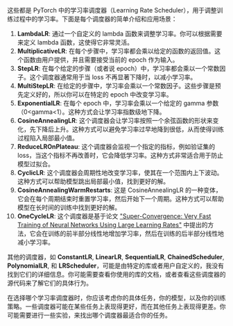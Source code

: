 这些都是 PyTorch 中的学习率调度器（Learning Rate Scheduler），用于调整训练过程中的学习率。下面是每个调度器的简单介绍和应用场景：

1. **LambdaLR**: 通过一个自定义的 lambda 函数来调整学习率。你可以根据需要来定义 lambda 函数，这使得它非常灵活。
2. **MultiplicativeLR**: 在每个步骤中，学习率都会乘以给定的函数的返回值。这个函数由用户提供，并且需要接受当前的 epoch 作为输入。
3. **StepLR**: 在每个给定的步骤（或者说 epoch）中，学习率都会乘以一个常数因子。这个调度器通常用于当 loss 不再显著下降时，以减小学习率。
4. **MultiStepLR**: 在给定的步骤中，学习率会乘以一个常数因子。这些步骤是预先定义好的，所以你可以在特定的 epoch 中改变学习率。
5. **ExponentialLR**: 在每个 epoch 中，学习率会乘以一个给定的 gamma 参数（0<gamma<1）。这种方式会让学习率指数级地下降。
6. **CosineAnnealingLR**: 这个调度器会让学习率按照一个余弦函数的形状来变化，先下降后上升。这种方式可以避免学习率过早地降到很低，从而使得训练过程陷入局部最小值。
7. **ReduceLROnPlateau**: 这个调度器会监视一个指定的指标，例如验证集的 loss，当这个指标不再改善时，它会降低学习率。这种方式非常适合用于防止模型过拟合。
8. **CyclicLR**: 这个调度器会周期性地改变学习率，使其在一个范围内上下波动。这种方式可以帮助模型跳出局部最小值，找到更好的解。
9. **CosineAnnealingWarmRestarts**: 这是 CosineAnnealingLR 的一种变体，它会在每个周期结束时重置学习率，然后开始下一个周期。这种方式可以帮助模型在长时间的训练中找到更好的解。
10. **OneCycleLR**: 这个调度器是基于论文 [&#34;Super-Convergence: Very Fast Training of Neural Networks Using Large Learning Rates&#34;](https://arxiv.org/abs/1708.07120) 中提出的方法，它会在训练的前半部分线性地增加学习率，然后在训练的后半部分线性地减小学习率。

其他的调度器，如 **ConstantLR**, **LinearLR**, **SequentialLR**, **ChainedScheduler**, **PolynomialLR**, 和 **LRScheduler**，可能是由特定的库或者用户自定义的，我没有找到它们的详细信息。你可能需要查看你使用的库的文档，或者查看这些调度器的源代码来了解它们的具体行为。

在选择哪个学习率调度器时，你应该考虑你的具体任务，你的模型，以及你的训练策略。一些调度器可能在某些任务上表现得更好，而在其他任务上表现得更差。你可能需要进行一些实验，来找出哪个调度器最适合你的任务。
